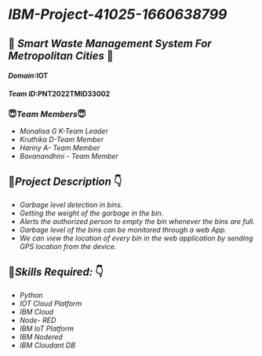 # *IBM-Project-41025-1660638799*
## 💌 *Smart Waste Management System For Metropolitan Cities* 💌
#### *Domain*:IOT
#### *Team ID*:PNT2022TMID33002
### 😇*Team Members*😇
- *Monalisa G K-Team Leader*
- *Kruthika D-Team Member* 
- *Hariny A- Team Member*
- *Bavanandhini - Team Member*
## 📖*Project Description* 👇
* *Garbage level detection in bins.*
* *Getting the weight of the garbage in the bin.* 
* *Alerts the authorized person to empty the bin whenever the bins are full.*
* *Garbage level of the bins can be monitored through a web App.*
* *We can view the location of every bin in the web application by sending GPS location from the device.*
## 🦾*Skills Required:* 👇
- *Python*
- *IOT Cloud Platform*
- *IBM Cloud*
- *Node- RED*
- *IBM IoT Platform*
- *IBM Nodered*
- *IBM Cloudant DB*
